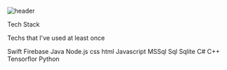 <!--
**minji0801/minji0801** is a ✨ _special_ ✨ repository because its `README.md` (this file) appears on your GitHub profile.

Here are some ideas to get you started:

- 🔭 I’m currently working on ...
- 🌱 I’m currently learning ...
- 👯 I’m looking to collaborate on ...
- 🤔 I’m looking for help with ...
- 💬 Ask me about ...
- 📫 How to reach me: ...
- 😄 Pronouns: ...
- ⚡ Fun fact: ...
-->

<!-- Header 438CB5 106BFF -->
![header](https://capsule-render.vercel.app/api?type=Rounded&color=438CB5&height=300&section=header&text=Minji%20Kim&fontSize=90&fontColor=FFFFFF)

<!-- Badge -->
Tech Stack

Techs that I've used at least once

Swift Firebase Java Node.js css html Javascript MSSql Sql Sqlite C# C++ Tensorflor Python

<!-- Experience -->

<!-- My Apps -->

<!-- GitHub Stats -->

<!-- Daily Coding Time -->

<!-- Hit -->
